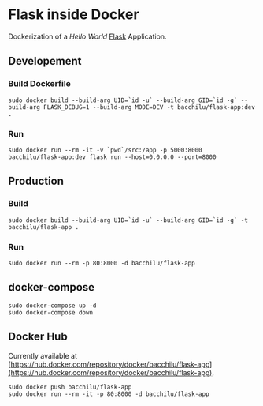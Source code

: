 # Flask inside Docker

Dockerization of a _Hello World_ [Flask](https://flask.palletsprojects.com/) Application.

## Developement

### Build Dockerfile

    sudo docker build --build-arg UID=`id -u` --build-arg GID=`id -g` --build-arg FLASK_DEBUG=1 --build-arg MODE=DEV -t bacchilu/flask-app:dev .

### Run

    sudo docker run --rm -it -v `pwd`/src:/app -p 5000:8000 bacchilu/flask-app:dev flask run --host=0.0.0.0 --port=8000

## Production

### Build

    sudo docker build --build-arg UID=`id -u` --build-arg GID=`id -g` -t bacchilu/flask-app .

### Run

    sudo docker run --rm -p 80:8000 -d bacchilu/flask-app

## docker-compose

    sudo docker-compose up -d
    sudo docker-compose down

## Docker Hub

Currently available at [https://hub.docker.com/repository/docker/bacchilu/flask-app](https://hub.docker.com/repository/docker/bacchilu/flask-app).

    sudo docker push bacchilu/flask-app
    sudo docker run --rm -it -p 80:8000 -d bacchilu/flask-app
